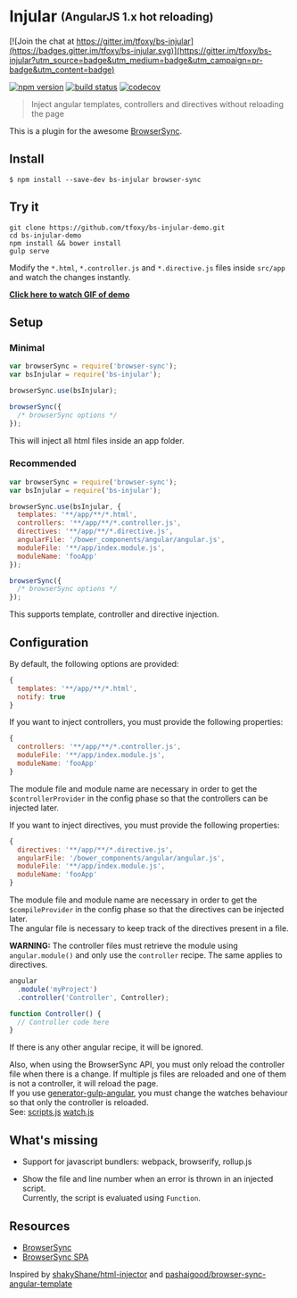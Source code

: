 # Injular <sub><sup>(AngularJS 1.x hot reloading)</sup></sub>

[![Join the chat at https://gitter.im/tfoxy/bs-injular](https://badges.gitter.im/tfoxy/bs-injular.svg)](https://gitter.im/tfoxy/bs-injular?utm_source=badge&utm_medium=badge&utm_campaign=pr-badge&utm_content=badge)

[![npm version](http://img.shields.io/npm/v/bs-injular.svg)](https://npmjs.org/package/bs-injular)
[![build status](https://img.shields.io/travis/tfoxy/bs-injular.svg)](https://travis-ci.org/tfoxy/bs-injular)
[![codecov](https://codecov.io/gh/tfoxy/bs-injular/branch/master/graph/badge.svg)](https://codecov.io/gh/tfoxy/bs-injular)

> Inject angular templates, controllers and directives without reloading the page

This is a plugin for the awesome [BrowserSync](https://browsersync.io).


## Install

```shell
$ npm install --save-dev bs-injular browser-sync
```


## Try it

```shell
git clone https://github.com/tfoxy/bs-injular-demo.git
cd bs-injular-demo
npm install && bower install
gulp serve
```

Modify the `*.html`, `*.controller.js` and `*.directive.js` files inside `src/app`
and watch the changes instantly.

**[Click here to watch GIF of demo](https://raw.githubusercontent.com/tfoxy/bs-injular-demo/master/bs-injular.gif)**


## Setup

### Minimal

```js
var browserSync = require('browser-sync');
var bsInjular = require('bs-injular');

browserSync.use(bsInjular);

browserSync({
  /* browserSync options */
});
```

This will inject all html files inside an app folder.

### Recommended

```js
var browserSync = require('browser-sync');
var bsInjular = require('bs-injular');

browserSync.use(bsInjular, {
  templates: '**/app/**/*.html',
  controllers: '**/app/**/*.controller.js',
  directives: '**/app/**/*.directive.js',
  angularFile: '/bower_components/angular/angular.js',
  moduleFile: '**/app/index.module.js',
  moduleName: 'fooApp'
});

browserSync({
  /* browserSync options */
});
```

This supports template, controller and directive injection.


## Configuration

By default, the following options are provided:

```js
{
  templates: '**/app/**/*.html',
  notify: true
}
```

If you want to inject controllers, you must provide the following properties:

```js
{
  controllers: '**/app/**/*.controller.js',
  moduleFile: '**/app/index.module.js',
  moduleName: 'fooApp'
}
```

The module file and module name are necessary in order to get the `$controllerProvider`
in the config phase so that the controllers can be injected later.

If you want to inject directives, you must provide the following properties:

```js
{
  directives: '**/app/**/*.directive.js',
  angularFile: '/bower_components/angular/angular.js',
  moduleFile: '**/app/index.module.js',
  moduleName: 'fooApp'
}
```

The module file and module name are necessary in order to get the `$compileProvider`
in the config phase so that the directives can be injected later.  
The angular file is necessary to keep track of the directives present in a file.

**WARNING:** The controller files must retrieve the module using `angular.module()`
and only use the `controller` recipe. The same applies to directives.

```js
angular
  .module('myProject')
  .controller('Controller', Controller);

function Controller() {
  // Controller code here
}
```

If there is any other angular recipe, it will be ignored.


Also, when using the BrowserSync API, you must only reload the controller file when there is a change.
If multiple js files are reloaded and one of them is not a controller, it will reload the page.  
If you use 
[generator-gulp-angular](https://github.com/Swiip/generator-gulp-angular),
you must change the watches behaviour so that only the controller is reloaded.  
See:
[scripts.js](https://github.com/tfoxy/bs-injular-demo/blob/master/gulp/scripts.js#L13-L18)
[watch.js](https://github.com/tfoxy/bs-injular-demo/blob/master/gulp/watch.js#L26-L32)


## What's missing

* Support for javascript bundlers: webpack, browserify, rollup<i></i>.js

* Show the file and line number when an error is thrown in an injected script.  
  Currently, the script is evaluated using `Function`.


## Resources

* [BrowserSync](https://github.com/shakyShane/browser-sync)
* [BrowserSync SPA](https://github.com/shakyShane/browser-sync-spa)

Inspired by
[shakyShane/html-injector](https://github.com/shakyShane/html-injector)
and
[pashaigood/browser-sync-angular-template](https://github.com/pashaigood/browser-sync-angular-template)
